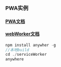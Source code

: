 ### PWA实例  

#### [PWA文档](./src/doc/pwa.md)
#### [webWorker文档](./src/webWorker/README.md)

```js
npm install anywher -g  
//本地build  
cd ./serviceWorker
anywhere  
```
